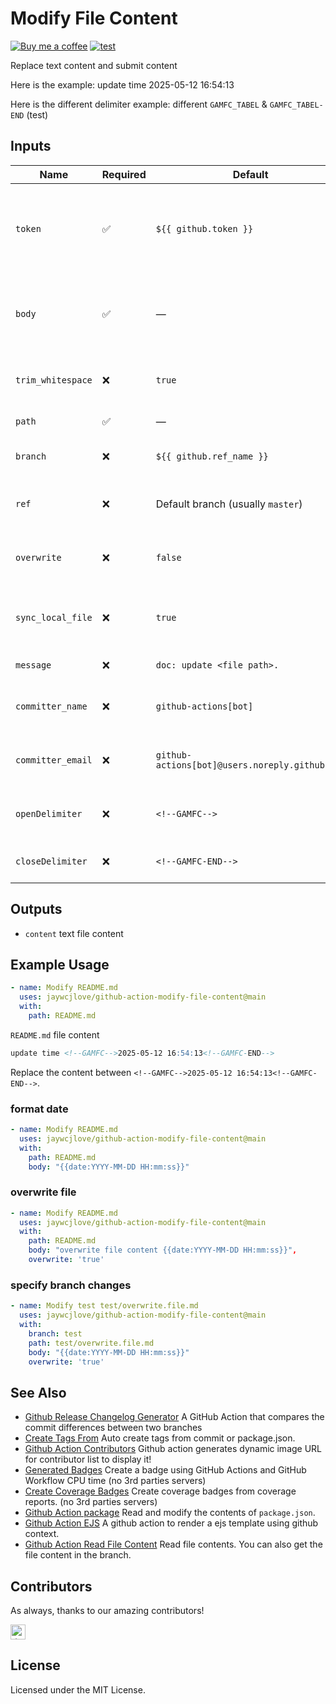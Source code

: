 Modify File Content
===

[![Buy me a coffee](https://img.shields.io/badge/Buy%20me%20a%20coffee-048754?logo=buymeacoffee)](https://jaywcjlove.github.io/#/sponsor)
[![test](https://github.com/jaywcjlove/github-action-modify-file-content/actions/workflows/ci.yml/badge.svg)](https://github.com/jaywcjlove/github-action-modify-file-content/actions/workflows/ci.yml)

Replace text content and submit content

Here is the example: update time <!--GAMFC-->2025-05-12 16:54:13<!--GAMFC-END-->

Here is the different delimiter example: <!--GAMFC_TABEL-->different `GAMFC_TABEL` & `GAMFC_TABEL-END` (test)<!--GAMFC_TABEL-END-->

## Inputs

| Name | Required | Default | Description |
| -------- | -------- | -------- | -------- |
| `token`           | ✅        | `${{ github.token }}`                          | GitHub Token used to authenticate API requests. [Why?](https://help.github.com/en/actions/automating-your-workflow-with-github-actions/authenticating-with-the-github_token#about-the-github_token-secret) |
| `body`            | ✅        | —                                              | The content to insert between delimiters in the target file. |
| `trim_whitespace` | ❌        | `true`                                         | Trim leading and trailing whitespace in `body`. |
| `path`            | ✅        | —                                              | File path to be modified. |
| `branch`          | ❌        | `${{ github.ref_name }}`                       | Branch to commit changes to. |
| `ref`             | ❌        | Default branch (usually `master`)              | The target commit, branch, or tag. |
| `overwrite`       | ❌        | `false`                                        | Whether to overwrite the entire file. |
| `sync_local_file` | ❌        | `true`                                         | Whether to sync the file from the local content. |
| `message`         | ❌        | `doc: update <file path>.`                     | Commit message. |
| `committer_name`  | ❌        | `github-actions[bot]`                          | Name used for the Git commit author. |
| `committer_email` | ❌        | `github-actions[bot]@users.noreply.github.com` | Email used for the Git commit author. |
| `openDelimiter`   | ❌        | `<!--GAMFC-->`                                 | Start delimiter for content replacement. |
| `closeDelimiter`  | ❌        | `<!--GAMFC-END-->`                             | End delimiter for content replacement. |

## Outputs

- `content` text file content

## Example Usage

```yml
- name: Modify README.md
  uses: jaywcjlove/github-action-modify-file-content@main
  with:
    path: README.md
```

`README.md` file content

```markdown
update time <!--GAMFC-->2025-05-12 16:54:13<!--GAMFC-END-->
```

Replace the content between `<!--GAMFC-->2025-05-12 16:54:13<!--GAMFC-END-->`.

### format date

```yml
- name: Modify README.md
  uses: jaywcjlove/github-action-modify-file-content@main
  with:
    path: README.md
    body: "{{date:YYYY-MM-DD HH:mm:ss}}"
```

### overwrite file

```yml
- name: Modify README.md
  uses: jaywcjlove/github-action-modify-file-content@main
  with:
    path: README.md
    body: "overwrite file content {{date:YYYY-MM-DD HH:mm:ss}}",
    overwrite: 'true'
```

### specify branch changes

```yml
- name: Modify test test/overwrite.file.md
  uses: jaywcjlove/github-action-modify-file-content@main
  with:
    branch: test
    path: test/overwrite.file.md
    body: "{{date:YYYY-MM-DD HH:mm:ss}}"
    overwrite: 'true'
```

## See Also

- [Github Release Changelog Generator](https://github.com/jaywcjlove/changelog-generator) A GitHub Action that compares the commit differences between two branches
- [Create Tags From](https://github.com/jaywcjlove/create-tag-action) Auto create tags from commit or package.json.
- [Github Action Contributors](https://github.com/jaywcjlove/github-action-contributors) Github action generates dynamic image URL for contributor list to display it!
- [Generated Badges](https://github.com/jaywcjlove/generated-badges) Create a badge using GitHub Actions and GitHub Workflow CPU time (no 3rd parties servers)
- [Create Coverage Badges](https://github.com/jaywcjlove/coverage-badges-cli) Create coverage badges from coverage reports. (no 3rd parties servers)
- [Github Action package](https://github.com/jaywcjlove/github-action-package) Read and modify the contents of `package.json`.
- [Github Action EJS](https://github.com/jaywcjlove/github-action-package) A github action to render a ejs template using github context.
- [Github Action Read File Content](https://github.com/jaywcjlove/github-action-read-file) 
Read file contents. You can also get the file content in the branch.

## Contributors

As always, thanks to our amazing contributors!

<!--CONTRIBUTING--><a href="https://github.com/jaywcjlove" title="小弟调调"><img src="https://avatars.githubusercontent.com/u/1680273?v=4" width="24;" alt="小弟调调"/></a><!--CONTRIBUTING-END-->

## License

Licensed under the MIT License.
